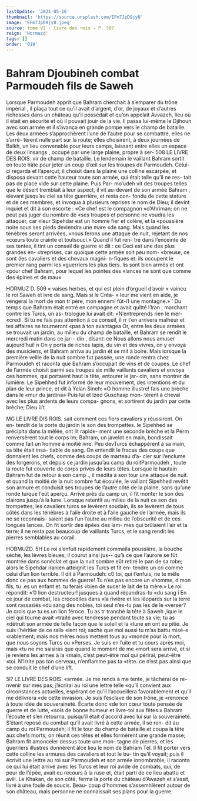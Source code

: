 ```yaml
---
lastUpdate: '2021-05-16'
thumbnail: 'https://source.unsplash.com/EFm7JpD9jy8'
image: 'EFm7JpD9jy8.jpeg'
source: tome VI - livre des rois - P. 507
reign: 'Hormuzd'
tags: []
order: '019'
---
```


# Bahram Djoubineh combat Parmoudeh fils de Saweh

Lorsque Parmoudeh apprit que Bahram cherchait à s’emparer du trône impérial , il plaça tout ce qu’il
avait d’argent, d’or, de joyaux et d’autres richesses
dans un château qu’il possédait et qu’on appelait
Avvazeh, lieu où il était en sécurité et où il pouvait
jouir de la vie. Il passa lui-même le Djihoun avec son armée et il s’avança en grande pompe vers le
champ de bataille. Les deux armées s’approchèrent
l’une de l’autre pour se combattre, elles ne s’arrê-
tèrent nulle part sur la route; elles choisirent, à deux journées de Balkh, un lieu convenable pour leurs camps, laissant entre elles un espace de deux linsangs , occupé par une large plaine, propre à ser-
508 LE LIVRE DES ROIS.
vir de champ de bataille. Le lendemain le vaillant Bahram sortit en toute hâte pour jeter un coup d’œil
sur les troupes de Parmoudeh.
Celui-ci regarda et l’aperçut; il choisit dans la
plaine une colline escarpée, et disposa devant cette hauteur toute son armée, qui était telle qu’il ne res-
tait pas de place vide sur cette plaine. Puis Par- mo’udeh vit des troupes telles que le désert tremblait
à leur aspect, il vit au-devant de son armée Bahram , élevant jusqu’au ciel sa tête guerrière, et resta con-
fondu de cette stature et de ces membres, et invoqua à plusieurs reprises le nom de Dieu; il devint inquiet et dit à son escorte : «Ce chef est le compagnon «d’Ahriman; on ne peut pas juger du nombre de
«ses troupes et personne ne voudra les attaquer, car «leur Sipehdar est un homme fier et colère, et la «poussière noire sous ses pieds deviendra une mare «de sang. Mais quand les ténèbres seront arrivées, «nous ferons une attaque de nuit, rejetant de nos «cœurs toute crainte et toutsouci.» Quand il fut ren- tré dans l’enceinte de ses tentes, il tint un conseil
de guerre et dit : ce Ceci est une des plus grandes en- «treprises, car quoique cette armée soit peu nom- «breuse, ce sont (les cavaliers et des chevaux magni- n-fiques et. ils occupent le premier rang parmi les «guerriers les plus tiers. lis sont bien armés et ont «pour chef Bahram, pour lequel les pointes des «lances ne sont que comme des épines et de mau«

HORMUZ D. 509 « vaises herbes, et qui est plein d’orgueil d’avoir
« vaincu le roi Saweh et ivre de sang. Mais si le Créa-
« leur me vient en aide, je vengerai la mort de mon tr père, mon ennemi fût-i1 une montagne.» ’
Du temps que Bahram était entré en campagne et avait quitté l’lran , marchant contre les Turcs, un as- trologue lui avait dit: «N’entreprends rien le mer- «credi. Si tu ne fais pas attention à ce conseil, il rr t’en arrivera malheur et tes affaires ne tourneront
«pas à ton avantagea Or, entre les deux armées se trouvait un jardin, au milieu du champ de bataille, et Bahram se rendit le mercredi matin dans ce jar-- din , disant: ce Nous allons nous amuser aujourd’hui! n
On y porta de riches tapis, du vin et des vivres, on y envoya des musiciens, et Bahram arriva au jardin ét se mit à boire. Mais lorsque la première veille de
la nuit sombre fut passée, une ronde rentra chez Parmoudeh et raconta que Bahram s’occupait de
vins et de coupes. Le chef de l’armée choisit parmi
ses troupes six mille vaillants cavaliers et envoya ces hommes, qui portaient haut la tête, entourer le jar- din, sans montrer de lumière.
Le Sipehhed fut informé de leur mouvement, des intentions et du plan de leur prince, et dit à Yelan Sineh: «O homme illustre! fais une brèche dans le «mur du jardina» Puis lui et Ized Guschasp mon- tèrent à cheval avec les plus ardents de leurs compa-
gnons, et sortirent du jardin par cette brèche; Dieu ù’t

MG LE LIVRE DIS ROIS.
sait comment ces fiers cavaliers y réussirent. On en- tendit de la porte du jardin le son des trompettes. le Sipehhed se précipita dans la mêlée, ont lit rapide-
ment une seconde brèche et la Perm renversèrent tout le corps lm; Bahram, un javelot en main, bondissait comme fait un homme à moitié ivre. Peu devTurcs échappèrent à sa main, sa tête était insa-
tiable de sang. On entendit le fracas des coups que donnaient les chefs, comme des coups de marteau d’a- cier sur l’enclume des forgerons, et depuis ce jardin jusqu’au camp du roitParmoudeh , toute la route fut couverte de corps privés de leurs têtes.
Lorsque le hautain Bahram fut de retour à son camp ., il médita à son tour une attaque de nuit. et quand la moitié de la nuit sombre fut écoulée, le vaillant Sipehhed revêtit son armure et conduisit ses troupes de l’autre côté de la plaine, sans qu’une ronde
turque l’eût aperçu. Arrivé près du camp un, il fit
monter le son des clairons jusqu’à la lune. Lorsque retentit au milieu de la nuit ce son des trompettes, les cavaliers turcs se levèrent soudain, ils se levèrent
de tous côtés dans les ténèbres à l’aile droite et à
l’aile gauche de l’armée, mais ils ne se reconnais-
saient pas l’un l’autre au milieu de l’obscurité et de
ces longues lances. On fit sortir des épées des lam-
mes qui brûlaient l’air et la terre; il ne resta pas
beaucoup de vaillants Turcs, et le sang rendit les pierres semblables au corail.

HOBMUZD. 5H Le roi s’enfuit rapidement commeila poussière, la
bouche sèche, les lèvres bleues; il courut ainsi jus-- qu’à ce que l’aurore se fût montrée dans sonéclat
et que la nuit sombre eût retiré le pan de sa robe; alors le Sipehdar iranien atteignit les Turcs et fit en- tendre un cri comme celui d’un lion terrible. Il dit
à Parmoudeh: c0 toi, qui t’enfuis, ne te mêle donc
ce pas aux hommes de guerre! Tu n’es pas encore un «homme, d mon fils, tu .es un enfant et. tu ferais
«bien de sucer le lait de ta mère.» Le roi répondit: «’0 lion destructeur! jusques à quand répandras-tu
«du sang î En ce jour de combat, les crocodiles dans «la rivière et les léopards sur la terre sont rassasiés
«du sang des nobles, toi seul n’es-tu pas les de le «verser? Je crois que tu es un lion féroce. Tu as tr tranché la tête à Saweh ,ique le ciel qui tourne avait
«traité avec tendresse pendant toute sa vie; tu as «détruit son armée de telle façon que le soleil et la
«lune en ont eu pitié. Je suis l’héritier de ce rail»
«lent roi; sache que moi aussi tu m’as battu misé-e «rablement; mais nos mères nous mettent tous au «monde pour la mort, que nous soyons Turcs ou
«Perses. Je suis en fuite et tu cours après moi, mais «tu ne me saisiras que quand le moment de me «mort sera arrivé, et si je reviens les armes à la «main, c’est peut-être moi qui périrai, peut-être
«toi. N’irrite pas ton cerveau, n’enflamme pas ta «tète. ce n’est pas ainsi que se conduit le chef d’une
lift.

5l? LE LIVRE DES ROIS. «armée. Je me rends à me tente, je tâcherai de re-
nvenir sur mes pas; j’écrirai au roi une lettre telle «qu’il convient aux circonstances actuelles, espérant ce qu’il l’accueillera favorablement et qu’il me délivrera
«de cette invasion. Je suis l’esclave de son trône, je «renonce à toute idée de souveraineté. Écarte donc «de ton cœur toute pensée de guerre et de lutte,
«sois de bonne humeur et livre-toi aux fêtes.» Bahram l’écoute et s’en retourna, puisqu’il était
d’accord avec lui sur la souveraineté. S’étant reposé
du combat qu’il avait livré à cette armée, il se ren-
dit au camp du roi Parmoudeh; il fit le tour du champ de bataille et coupa la tête aux chefs morts; on réunit ces têtes et elles formèrent une grande masse; Bahram fit amonceler dessus toute une mon- tagne de pierres, et les guerriers illustres donnèrent àlce lieu le nom de Bahram Tel. Il fit porter vers cette colline les armures des cavaliers et tout le bu- tin qu’il voyait; puis il écrivit une lettre au roi sur Parmoudeh et son armée innombrable; il raconta
ce qui lui était arrivé avec les Turcs et leur roi avide de combats, qui, de peur de l’épée, avait eu recours
à la ruse et, était parti de ce lieu abattu et avili. Le
Khakan, de son côté, ferma la porte du château d’Awazeh et s’assit, livré à une foule de soucis. Beau-
coup d’hommes s’assemhlèrent autour de son château,
mais personne ne connaissait ses plans pour la
guerre.
